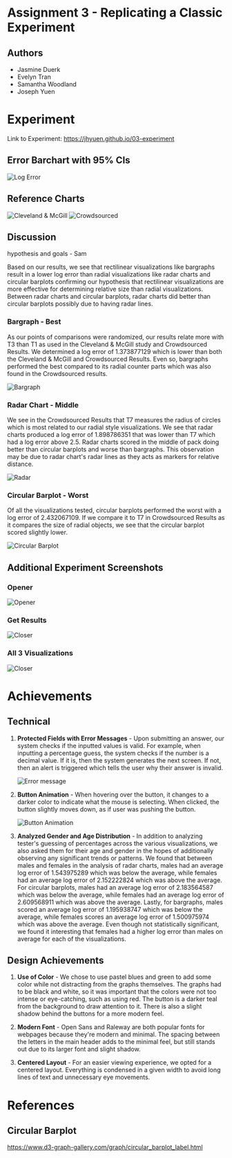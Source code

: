 Assignment 3 - Replicating a Classic Experiment  
===

Authors
---
- Jasmine Duerk
- Evelyn Tran
- Samantha Woodland
- Joseph Yuen

Experiment
===
Link to Experiment: https://jhyuen.github.io/03-experiment

## Error Barchart with 95% CIs
![Log Error](img/logError.png)

## Reference Charts
![Cleveland & McGill](img/Cleveland&McGill.png)
![Crowdsourced](img/Crowdsourced.png)

## Discussion
hypothesis and goals - Sam

Based on our results, we see that rectilinear visualizations like bargraphs result in a lower log error than radial visualizations like radar charts and circular barplots confirming our hypothesis that rectilinear visualizations are more effective for determining relative size than radial visualizations. Between radar charts and circular barplots, radar charts did better than circular barplots possibly due to having radar lines.

### Bargraph - Best 
As our points of comparisons were randomized, our results relate more with T3 than T1 as used in the Cleveland & McGill study and Crowdsourced Results. We determined a log error of 1.373877129 which is lower than both the Cleveland & McGill and Crowdsourced Results. Even so, bargraphs performed the best compared to its radial counter parts which was also found in the Crowdsourced results.

![Bargraph](img/screencap3.PNG)

### Radar Chart - Middle 
We see in the Crowdsourced Results that T7 measures the radius of circles which is most related to our radial style visualizations. We see that radar charts produced a log error of 1.898786351 that was lower than T7 which had a log error above 2.5. Radar charts scored in the middle of pack doing better than circular barplots and worse than bargraphs. This observation may be due to radar chart's radar lines as they acts as markers for relative distance. 

![Radar](img/screencap4.PNG)

### Circular Barplot - Worst 
Of all the visualizations tested, circular barplots performed the worst with a log error of 2.432067109. If we compare it to T7 in Crowdsourced Results as it compares the size of radial objects, we see that the circular barplot scored slightly lower. 

![Circular Barplot](img/screencap5.PNG)

## Additional Experiment Screenshots
### Opener
![Opener](img/opener.png)
### Get Results
![Closer](img/closer.png)
### All 3 Visualizations
![Closer](img/screencapcombined.png)


Achievements
===
## Technical
1.  **Protected Fields with Error Messages** - Upon submitting an answer, our system checks if the inputted values is valid. For example, when inputting a percentage guess, the system checks if the number is a decimal value. If it is, then the system generates the next screen. If not, then an alert is triggered which tells the user why their answer is invalid.

    ![Error message](img/error-message.png)

2. **Button Animation** - When hovering over the button, it changes to a darker color to indicate what the mouse is selecting. When clicked, the button slightly moves down, as if user was pushing the button.

    ![Button Animation](img/buttonAnimation.gif)

3. **Analyzed Gender and Age Distribution** - In addition to analyzing tester's guessing of percentages across the various visualizations, we also asked them for their age and gender in the hopes of additionally observing any significant trends or patterns. We found that between males and females in the analysis of radar charts, males had an average log error of 1.543975289 which was below the average, while females had an average log error of 2.152222824 which was above the average. For circular barplots, males had an average log error of 2.183564587 which was below the average, while females had an average log error of 2.609568911 which was above the average. Lastly, for bargraphs, males scored an average log error of 1.195938747 which was below the average, while females scores an average log error of 1.500975974 which was above the average. Even though not statistically significant, we found it interesting that females had a higher log error than males on average for each of the visualizations.

## Design Achievements

1. **Use of Color** - We chose to use pastel blues and green to add some color while not distracting from the graphs themselves. The graphs had to be black and white, so it was important that the colors were not too intense or eye-catching, such as using red. The button is a darker teal from the background to draw attention to it. There is also a slight shadow behind the buttons for a more modern feel.

2. **Modern Font** - Open Sans and Raleway are both popular fonts for webpages because they're modern and minimal. The spacing between the letters in the main header adds to the minimal feel, but still stands out due to its larger font and slight shadow.

3. **Centered Layout** - For an easier viewing experience, we opted for a centered layout. Everything is condensed in a given width to avoid long lines of text and unnecessary eye movements.

References
===

## Circular Barplot
https://www.d3-graph-gallery.com/graph/circular_barplot_label.html
